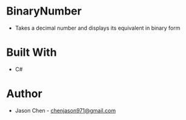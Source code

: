 # BinaryNumber
- Takes a decimal number and displays its equivalent in binary form

# Built With
- C#

# Author
- Jason Chen - chenjason971@gmail.com